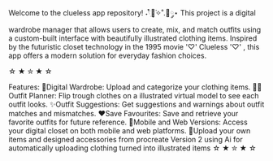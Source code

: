 Welcome to the clueless app repository! ˖𓍢ִ໋🌷͙֒✧˚.🎀༘⋆
This project is a digital wardrobe manager that allows users to create, mix, and match outfits using a custom-built interface with beautifully illustrated clothing items. Inspired by the futuristic closet technology in the 1995 movie '♡' Clueless '♡' , this app offers a modern solution for everyday fashion choices.

☆ ★ ✮ ★ ☆

Features:
👗Digital Wardrobe: Upload and categorize your clothing items.
🧍‍♀️ Outfit Planner: Flip trough clothes on a illustrated virtual model to see each outfit looks.
✨Outfit Suggestions: Get suggestions and warnings about outfit matches and mismatches.
❤️Save Favourites: Save and retrieve your favorite outfits for future reference.
🦋Mobile and Web Versions: Access your digital closet on both mobile and web platforms.
🎨Upload your own items and designed accessories from procreate
Version 2 using Ai for automatically uploading clothing turned into illustrated items ☆ ★ ✮ ★ ☆

